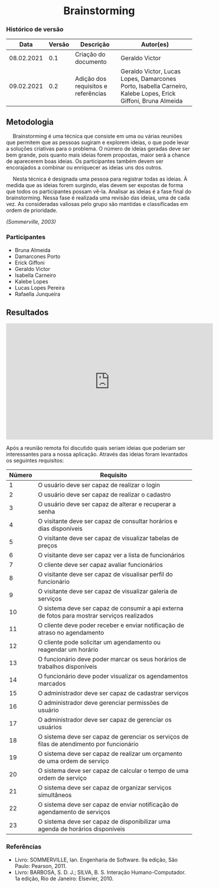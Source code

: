 # <center> Brainstorming
### Histórico de versão

|Data | Versão | Descrição | Autor(es)
| -- | -- | -- | -- |
| 08.02.2021 | 0.1 | Criação do documento | Geraldo Victor|
| 09.02.2021 | 0.2 | Adição dos requisitos e referências | Geraldo Victor, Lucas Lopes, Damarcones Porto, Isabella Carneiro, Kalebe Lopes, Erick Giffoni, Bruna Almeida|

## Metodologia
  Brainstorming é uma técnica que consiste em uma ou várias reuniões que permitem que as pessoas sugiram e explorem ideias, o que pode levar a soluções criativas para o problema. O número de ideias geradas deve ser bem grande, pois quanto mais ideias forem propostas, maior será a chance de aparecerem boas ideias. Os participantes também devem ser encorajados a combinar ou enriquecer as ideias uns dos outros.

  Nesta técnica é designada uma pessoa para registrar todas as ideias. À medida que as ideias forem surgindo, elas devem ser expostas de forma que todos os participantes possam vê-la. Analisar as ideias é a fase final do brainstorming. Nessa fase é realizada uma revisão das ideias, uma de cada vez. As consideradas valiosas pelo grupo são mantidas e classificadas em ordem de prioridade.

<p align="justify"><em>(Sommerville, 2003)</em> </p>

### Participantes

* Bruna Almeida 
* Damarcones Porto 
* Erick Giffoni 
* Geraldo Victor 
* Isabella Carneiro 
* Kalebe Lopes 
* Lucas Lopes Pereira 
* Rafaella Junqueira 

## Resultados

<iframe width="560" height="315" src="https://www.youtube.com/embed/hU7_6EAonpo" frameborder="0" allow="accelerometer; autoplay; clipboard-write; encrypted-media; gyroscope; picture-in-picture" allowfullscreen></iframe>

Após a reunião remota foi discutido quais seriam ideias que poderiam ser interessantes para a nossa aplicação.
Através das ideias foram levantados os seguintes requisitos: 

| Número | Requisito|
| -- | -- |
|1 | O usuário deve ser capaz de realizar o login|
|2 | O usuário deve ser capaz de realizar o cadastro|
|3 | O usuário deve ser capaz de alterar e recuperar a senha|
|4 | O visitante deve ser capaz de consultar horários e dias disponíveis|
|5 | O visitante deve ser capaz de visualizar tabelas de preços|
|6 | O visitante deve ser capaz ver a lista de funcionários|
|7 | O cliente deve ser capaz avaliar funcionários|
|8 | O visitante deve ser capaz de visualisar perfil do funcionário|
|9 | O visitante deve ser capaz de visualizar galeria de serviços|
|10 | O sistema deve ser capaz de consumir a api externa de fotos para mostrar serviços realizados|
|11 | O cliente deve poder receber e enviar notificação de atraso no agendamento|
|12 | O cliente pode solicitar um agendamento ou reagendar um horário|
|13 | O funcionário deve poder marcar os seus horários de trabalhos disponíveis|
|14 | O funcionário deve poder visualizar os agendamentos marcados|
|15 | O administrador deve ser capaz de cadastrar serviços|
|16 | O administrador deve gerenciar permissões de usuário|
|17 | O administrador deve ser capaz de gerenciar os usuários|
|18 | O sistema deve ser capaz de gerenciar os serviços de filas de atendimento por funcionário|
|19 | O sistema deve ser capaz de realizar um orçamento de uma ordem de serviço|
|20 | O sistema deve ser capaz de calcular o tempo de uma ordem de serviço|
|21 | O sistema deve ser capaz de organizar serviços simultâneos|
|22 | O sistema deve ser capaz de enviar notificação de agendamento de serviços|
|23 | O sistema deve ser capaz de disponibilizar uma agenda de horários disponíveis|


### Referências

- Livro: SOMMERVILLE, Ian. Engenharia de Software. 9a edição, São Paulo: Pearson, 2011.
- Livro: BARBOSA, S. D. J.; SILVA, B. S. Interação Humano-Computador. 1a edição, Rio de Janeiro: Elsevier, 2010.